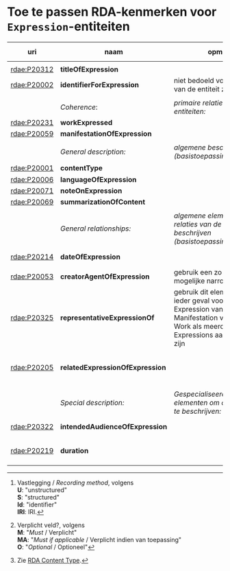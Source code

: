# Toe te passen RDA-kenmerken voor `Expression`-entiteiten



| uri | naam | opm. | range | vastlegging [^1] | verpl.? [^2] | max. | waarde |
| --- | --- | --- | --- | --- | --- | --- | --- |
|||||||||
| [rdae:P20312](http://rdaregistry.info/Elements/e/P20312) | **titleOfExpression** || `Nomen` | U | MA | 1 |
| [rdae:P20002](http://rdaregistry.info/Elements/e/P20002) | **identifierForExpression** | niet bedoeld voor de IRI van de entiteit zelf | `Nomen`	| identifier/iri	| MA | >1 ||
||
|| *Coherence*:	|*primaire relaties tussen entiteiten:* ||| M |
| [rdae:P20231](http://rdaregistry.info/Elements/e/P20231) | **workExpressed** || `Work` | S / Id / IRI | M | 1 |
| [rdae:P20059](http://rdaregistry.info/Elements/2/P20059) | **manifestationOfExpression** || `Manifestation` | S / Id / IRI | M | >1 |
||
||	*General description:*	| *algemene beschrijving (basistoepassingsprofiel):* |
| [rdae:P20001](http://rdaregistry.info/Elements/e/P20001) | **contentType** || - | S / IRI | M | >1 | RDA Content Type [^3] |
| [rdae:P20006](http://rdaregistry.info/Elements/e/P20006) | **languageOfExpression** ||| S | M | >1 | ISO 639.2 |
| [rdae:P20071](http://rdaregistry.info/Elements/e/P20071) | **noteOnExpression** ||| U | O | >1 |
| [rdae:P20069](http://rdaregistry.info/Elements/e/P20069) | **summarizationOfContent** ||| U | O | >1 |
||
||	*General relationships:* | *algemene elementen om relaties van de entiteit te beschrijven (basistoepassingsprofiel):* |
| [rdae:P20214](http://rdaregistry.info/Elements/e/P20214) | **dateOfExpression** || `Timespan` | U / S / Id / IRI | MA | 1 | ISO 8601-1:2019 |
| [rdae:P20053](http://rdaregistry.info/Elements/e/P20053) | **creatorAgentOfExpression** | gebruik een zo specifiek mogelijke narrow element | `Agent` | S / Id / IRI | MA | >1 | NTA, NACO, Corporatiethesaurus |
| [rdae:P20325](http://rdaregistry.info/Elements/e/P20325) | **representativeExpressionOf** | gebruik dit element in ieder geval voor de Expression van de eerste Manifestation van het Work als meerdere Expressions aanwezig zijn | `Work` | S / Id / IRI | O | 1 |
| [rdae:P20205](http://rdaregistry.info/Elements/e/P20205) | **relatedExpressionOfExpression** || gebruik een zo specifiek mogelijk subelement | `Expression` | S / Id / IRI | MA | >1 |
||
||	*Special description:* | *Gespecialiseerde elementen om de entiteit te beschrijven:* |
| [rdae:P20322](http://rdaregistry.info/Elements/e/P20322) | **intendedAudienceOfExpression** ||| U / S / Id / IRI || MA | >1 || gebruik zoveel mogelijk een gecontroleerde waardelijst |
| [rdae:P20219](http://rdaregistry.info/Elements/e/P20219) | **duration** || voor gebruik bij luisterboeken | S || MA | 1 | ISO 8601-1:2019 |

[^1]: Vastlegging / *Recording method*, volgens <br>**U**: "unstructured"<br>**S**: "structured"<br>**Id**: "identifier" <br>**IRI**: IRI.
[^2]: Verplicht veld?, volgens <br>**M**: "*Must* / Verplicht"<br>**MA**: "*Must if applicable* / Verplicht indien van toepassing"<br>**O**: "*Optional* / Optioneel" 
[^3]: Zie [RDA Content Type](http://www.rdaregistry.info/termList/RDAContentType/?language=nl).
[^4]: Gebruik van subkenmerken met een specifiekere *range* helpt om in *records*-gebaseerde systemen de klasse van het object expliciet te maken. In een linked data-omgeving wordt juist aangeraden om zo algemeen mogelijke kenmerken te gebruiken én de RDF-entiteiten expliciet van een klasse te voorzien.